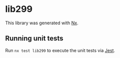 # lib299

This library was generated with [Nx](https://nx.dev).


## Running unit tests

Run `nx test lib299` to execute the unit tests via [Jest](https://jestjs.io).


